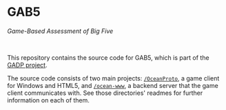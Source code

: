 # GAB5

*Game-Based Assessment of Big Five*

<br/>

This repository contains the source code for GAB5, which is part of the [GADP project](https://projects.tuni.fi/game-based-assessment/).

The source code consists of two main projects: [`/OceanProto`](/OceanProto), a game client for Windows and HTML5, and [`/ocean-www`](/ocean-www), a backend server that the game client communicates with. See those directories' readmes for further information on each of them.

